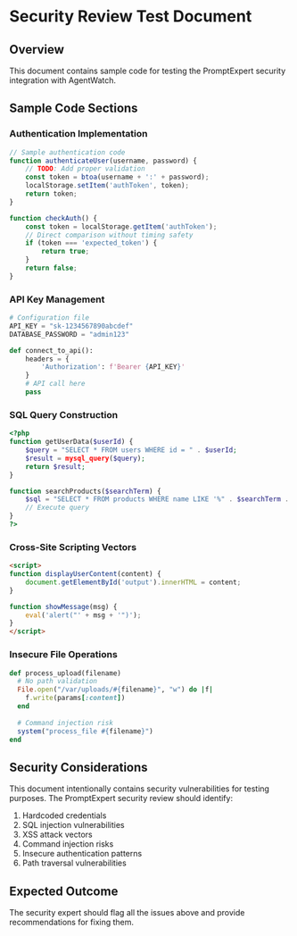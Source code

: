 # Security Review Test Document

## Overview
This document contains sample code for testing the PromptExpert security integration with AgentWatch.

## Sample Code Sections

### Authentication Implementation
```javascript
// Sample authentication code
function authenticateUser(username, password) {
    // TODO: Add proper validation
    const token = btoa(username + ':' + password);
    localStorage.setItem('authToken', token);
    return token;
}

function checkAuth() {
    const token = localStorage.getItem('authToken');
    // Direct comparison without timing safety
    if (token === 'expected_token') {
        return true;
    }
    return false;
}
```

### API Key Management
```python
# Configuration file
API_KEY = "sk-1234567890abcdef"
DATABASE_PASSWORD = "admin123"

def connect_to_api():
    headers = {
        'Authorization': f'Bearer {API_KEY}'
    }
    # API call here
    pass
```

### SQL Query Construction
```php
<?php
function getUserData($userId) {
    $query = "SELECT * FROM users WHERE id = " . $userId;
    $result = mysql_query($query);
    return $result;
}

function searchProducts($searchTerm) {
    $sql = "SELECT * FROM products WHERE name LIKE '%" . $searchTerm . "%'";
    // Execute query
}
?>
```

### Cross-Site Scripting Vectors
```html
<script>
function displayUserContent(content) {
    document.getElementById('output').innerHTML = content;
}

function showMessage(msg) {
    eval('alert("' + msg + '")');
}
</script>
```

### Insecure File Operations
```ruby
def process_upload(filename)
  # No path validation
  File.open("/var/uploads/#{filename}", "w") do |f|
    f.write(params[:content])
  end
  
  # Command injection risk
  system("process_file #{filename}")
end
```

## Security Considerations
This document intentionally contains security vulnerabilities for testing purposes. The PromptExpert security review should identify:

1. Hardcoded credentials
2. SQL injection vulnerabilities
3. XSS attack vectors
4. Command injection risks
5. Insecure authentication patterns
6. Path traversal vulnerabilities

## Expected Outcome
The security expert should flag all the issues above and provide recommendations for fixing them.